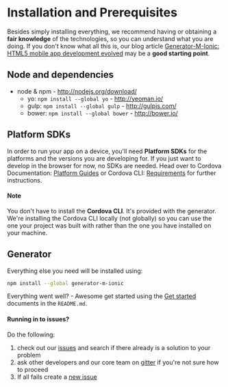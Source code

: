 # Installation and Prerequisites

Besides simply installing everything, we recommend having or obtaining a **fair knowledge** of the technologies, so you can understand what you are doing. If you don't know what all this is, our blog article [Generator-M-Ionic: HTML5 mobile app development evolved](http://blog.mwaysolutions.com/2015/09/10/generator-m-ionic-html5-mobile-app-development-evolved/) may be a **good starting point**.

## Node and dependencies
- node & npm - http://nodejs.org/download/
  - yo: `npm install --global yo` - http://yeoman.io/
  - gulp: `npm install --global gulp` - http://gulpjs.com/
  - bower: `npm install --global bower` - http://bower.io/

## Platform SDKs
In order to run your app on a device, you'll need **Platform SDKs** for the platforms and the versions you are developing for. If you just want to develop in the browser for now, no SDKs are needed. Head over to Cordova Documentation: [Platform Guides](http://cordova.apache.org/docs/en/dev/guide/platforms/index.html) or Cordova CLI: [Requirements](https://github.com/apache/cordova-cli/#requirements) for further instructions.
#### Note
You don't have to install the **Cordova CLI**. It's provided with the generator. We're installing the Cordova CLI locally (not globally) so you can use the one your project was built with rather than the one you have installed on your machine.

## Generator
Everything else you need will be installed using:
```sh
npm install --global generator-m-ionic
```

Everything went well? - Awesome get started using the [Get started](../../README.md#get-started) documents in the `README.md`.

#### Running in to issues?
Do the following:
 1. check out our [issues](https://github.com/mwaylabs/generator-m-ionic/issues) and search if there already is a solution to your problem
 2. ask other developers and our core team on [gitter](https://gitter.im/mwaylabs/generator-m-ionic) if you're not sure how to proceed
 3. If all fails create a [new issue](https://github.com/mwaylabs/generator-m-ionic/issues/new)
